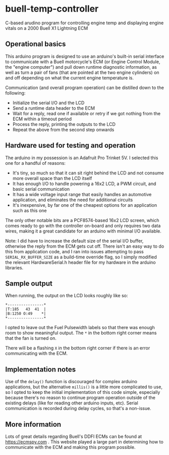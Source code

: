 # buell-temp-controller
C-based arudino program for controlling engine temp and displaying engine vitals on a 2000 Buell X1 Lightning ECM

## Operational basics
This arduino program is designed to use an arduino's built-in serial interface to communicate with a Buell motorcycle's ECM (or Engine Control Module, the "engine computer") and pull down runtime diagnostic information, as well as turn a pair of fans (that are pointed at the two engine cylinders) on and off depending on what the current engine temperature is.

Communication (and overall program operation) can be distilled down to the following:
- Initialize the serial I/O and the LCD
- Send a runtime data header to the ECM
- Wait for a reply, read one if available or retry if we got nothing from the ECM within a timeout period
- Process the reply, printing the outputs to the LCD
- Repeat the above from the second step onwards

## Hardware used for testing and operation
The arduino in my possession is an Adafruit Pro Trinket 5V. I selected this one for a handful of reasons:
- It's tiny, so much so that it can sit right behind the LCD and not consume more overall space than the LCD itself
- It has enough I/O to handle powering a 16x2 LCD, a PWM circuit, and basic serial communication
- It has a wide voltage input range that easily handles an automotive application, and eliminates the need for additional circuits
- It's inexpensive, by far one of the cheapest options for an application such as this one

The only other notable bits are a PCF8574-based 16x2 LCD screen, which comes ready to go with the controller on-board and only requires two data wires, making it a great candidate for an arduino with minimal I/O available.

Note: I did have to increase the default size of the serial I/O buffer, otherwise the reply from the ECM gets cut off. There isn't an easy way to do this from application code, and I ran into issues attempting to pass `SERIAL_RX_BUFFER_SIZE` as a build-time override flag, so I simply modified the relevant HardwareSerial.h header file for my hardware in the arduino libraries.

## Sample output
When running, the output on the LCD looks roughly like so:
```
*----------------*
|T:185   43  41  |
|B:1250 O:49    *|
*----------------*
```

I opted to leave out the Fuel Pulsewidth labels so that there was enough room to show meaningful output. The `*` in the bottom right corner means that the fan is turned on.

There will be a flashing `X` in the bottom right corner if there is an error communicating with the ECM.

## Implementation notes
Use of the `delay()` function is discouraged for complex arduino applications, but the alternative `millis()` is a little more complicated to use, so I opted to keep the initial implementation of this code simple, especially because there's no reason to continue program operation outside of the existing delays (like for reading other arduino inputs, etc). Serial communication is recorded during delay cycles, so that's a non-issue.

## More information
Lots of great details regarding Buell's DDFI ECMs can be found at https://ecmspy.com . This website played a large part in determining how to communicate with the ECM and making this program possible.
